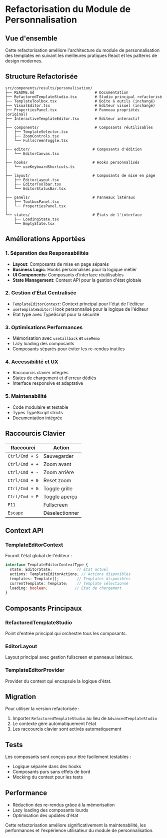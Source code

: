# Refactorisation du Module de Personnalisation

## Vue d'ensemble

Cette refactorisation améliore l'architecture du module de personnalisation des templates en suivant les meilleures pratiques React et les patterns de design modernes.

## Structure Refactorisée

```
src/components/results/personalisation/
├── README.md                           # Documentation
├── RefactoredTemplateStudio.tsx        # Studio principal refactorisé
├── TemplateToolbox.tsx                 # Boîte à outils (inchangé)
├── VisualEditor.tsx                    # Éditeur visuel (inchangé)
├── PropertiesPanel.tsx                 # Panneau propriétés (original)
├── InteractiveTemplateEditor.tsx       # Éditeur interactif
│
├── components/                         # Composants réutilisables
│   ├── TemplateSelector.tsx
│   ├── ZoomControls.tsx
│   └── FullscreenToggle.tsx
│
├── editor/                            # Composants d'édition
│   └── EditorCanvas.tsx
│
├── hooks/                             # Hooks personnalisés
│   └── useKeyboardShortcuts.ts
│
├── layout/                            # Composants de mise en page
│   ├── EditorLayout.tsx
│   ├── EditorToolbar.tsx
│   └── EditorStatusBar.tsx
│
├── panels/                            # Panneaux latéraux
│   ├── ToolboxPanel.tsx
│   └── PropertiesPanel.tsx
│
└── states/                            # États de l'interface
    ├── LoadingState.tsx
    └── EmptyState.tsx
```

## Améliorations Apportées

### 1. Séparation des Responsabilités
- **Layout**: Composants de mise en page séparés
- **Business Logic**: Hooks personnalisés pour la logique métier
- **UI Components**: Composants d'interface réutilisables
- **State Management**: Context API pour la gestion d'état globale

### 2. Gestion d'État Centralisée
- `TemplateEditorContext`: Context principal pour l'état de l'éditeur
- `useTemplateEditor`: Hook personnalisé pour la logique de l'éditeur
- État typé avec TypeScript pour la sécurité

### 3. Optimisations Performances
- Mémorisation avec `useCallback` et `useMemo`
- Lazy loading des composants
- Composants séparés pour éviter les re-rendus inutiles

### 4. Accessibilité et UX
- Raccourcis clavier intégrés
- States de chargement et d'erreur dédiés
- Interface responsive et adaptative

### 5. Maintenabilité
- Code modulaire et testable
- Types TypeScript stricts
- Documentation intégrée

## Raccourcis Clavier

| Raccourci | Action |
|-----------|--------|
| `Ctrl/Cmd + S` | Sauvegarder |
| `Ctrl/Cmd + +` | Zoom avant |
| `Ctrl/Cmd + -` | Zoom arrière |
| `Ctrl/Cmd + 0` | Reset zoom |
| `Ctrl/Cmd + G` | Toggle grille |
| `Ctrl/Cmd + P` | Toggle aperçu |
| `F11` | Fullscreen |
| `Escape` | Déselectionner |

## Context API

### TemplateEditorContext

Fournit l'état global de l'éditeur :

```typescript
interface TemplateEditorContextType {
  state: EditorState;           // État actuel
  actions: TemplateEditorActions; // Actions disponibles
  templates: Template[];        // Templates disponibles
  currentTemplate: Template;    // Template sélectionné
  loading: boolean;            // État de chargement
}
```

## Composants Principaux

### RefactoredTemplateStudio
Point d'entrée principal qui orchestre tous les composants.

### EditorLayout
Layout principal avec gestion fullscreen et panneaux latéraux.

### TemplateEditorProvider
Provider du context qui encapsule la logique d'état.

## Migration

Pour utiliser la version refactorisée :

1. Importer `RefactoredTemplateStudio` au lieu de `AdvancedTemplateStudio`
2. Le contexte gère automatiquement l'état
3. Les raccourcis clavier sont activés automatiquement

## Tests

Les composants sont conçus pour être facilement testables :
- Logique séparée dans des hooks
- Composants purs sans effets de bord
- Mocking du context pour les tests

## Performance

- Réduction des re-rendus grâce à la mémorisation
- Lazy loading des composants lourds
- Optimisation des updates d'état

Cette refactorisation améliore significativement la maintenabilité, les performances et l'expérience utilisateur du module de personnalisation.
